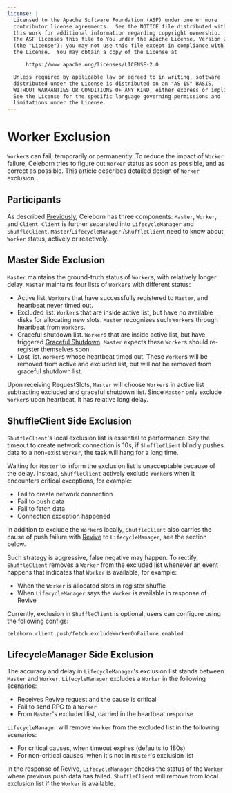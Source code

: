 ```yaml
---
license: |
  Licensed to the Apache Software Foundation (ASF) under one or more
  contributor license agreements.  See the NOTICE file distributed with
  this work for additional information regarding copyright ownership.
  The ASF licenses this file to You under the Apache License, Version 2.0
  (the "License"); you may not use this file except in compliance with
  the License.  You may obtain a copy of the License at

      https://www.apache.org/licenses/LICENSE-2.0

  Unless required by applicable law or agreed to in writing, software
  distributed under the License is distributed on an "AS IS" BASIS,
  WITHOUT WARRANTIES OR CONDITIONS OF ANY KIND, either express or implied.
  See the License for the specific language governing permissions and
  limitations under the License.
---
```


# Worker Exclusion
`Worker`s can fail, temporarily or permanently. To reduce the impact of `Worker` failure, Celeborn tries to
figure out `Worker` status as soon as possible, and as correct as possible. This article describes detailed
design of `Worker` exclusion.

## Participants
As described [Previously](../../developers/overview#components), Celeborn has three components: `Master`, `Worker`,
and `Client`. `Client` is further separated into `LifecycleManager` and `ShuffleClient`. `Master`/`LifecycleManager`
/`ShuffleClient` need to know about `Worker` status, actively or reactively.

## Master Side Exclusion
`Master` maintains the ground-truth status of `Worker`s, with relatively longer delay. `Master` maintains four
lists of `Worker`s with different status:

- Active list. `Worker`s that have successfully registered to `Master`, and heartbeat never timed out.
- Excluded list. `Worker`s that are inside active list, but have no available disks for allocating new
  slots. `Master` recognizes such `Worker`s through heartbeat from `Worker`s.
- Graceful shutdown list. `Worker`s that are inside active list, but have triggered
  [Graceful Shutdown](../../upgrading). `Master` expects these `Worker`s should re-register themselves soon.
- Lost list. `Worker`s whose heartbeat timed out. These `Worker`s will be removed from active and excluded
  list, but will not be removed from graceful shutdown list.

Upon receiving RequestSlots, `Master` will choose `Worker`s in active list subtracting excluded and graceful
shutdown list. Since `Master` only exclude `Worker`s upon heartbeat, it has relative long delay.

## ShuffleClient Side Exclusion
`ShuffleClient`'s local exclusion list is essential to performance. Say the timeout to create network
connection is 10s, if `ShuffleClient` blindly pushes data to a non-exist `Worker`, the task will hang for a long time.

Waiting for `Master` to inform the exclusion list is unacceptable because of the delay. Instead, `ShuffleClient`
actively exclude `Worker`s when it encounters critical exceptions, for example:

- Fail to create network connection
- Fail to push data
- Fail to fetch data
- Connection exception happened

In addition to exclude the `Worker`s locally, `ShuffleClient` also carries the cause of push failure with
[Revive](../../developers/faulttolerant#handle-pushdata-failure) to `LifecycleManager`, see the section below.

Such strategy is aggressive, false negative may happen. To rectify, `ShuffleClient` removes a `Worker` from
the excluded list whenever an event happens that indicates that `Worker` is available, for example:

- When the `Worker` is allocated slots in register shuffle
- When `LifecycleManager` says the `Worker` is available in response of Revive

Currently, exclusion in `ShuffleClient` is optional, users can configure using the following configs:

`celeborn.client.push/fetch.excludeWorkerOnFailure.enabled`

## LifecycleManager Side Exclusion 
The accuracy and delay in `LifecycleManager`'s exclusion list stands between `Master` and `Worker`. `LifecyleManager`
excludes a `Worker` in the following scenarios:

- Receives Revive request and the cause is critical
- Fail to send RPC to a `Worker`
- From `Master`'s excluded list, carried in the heartbeat response

`LifecycleManager` will remove `Worker` from the excluded list in the following scenarios:

- For critical causes, when timeout expires (defaults to 180s)
- For non-critical causes, when it's not in `Master`'s exclusion list

In the response of Revive, `LifecycleManager` checks the status of the `Worker` where previous push data has failed.
`ShuffleClient` will remove from local exclusion list if the `Worker` is available.